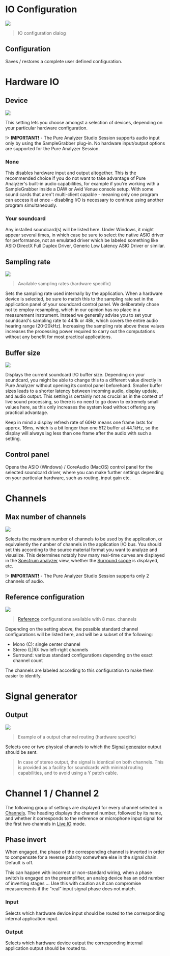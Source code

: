 # IO Configuration
![](include/IOSetup.png)

> IO configuration dialog

## Configuration
Saves / restores a complete user defined configuration.

# Hardware IO

## Device

![](include/Device.png)

This setting lets you choose amongst a selection of devices, depending on your particular hardware configuration.

!> **IMPORTANT!** - The Pure Analyzer Studio Session supports audio input only by using the SampleGrabber plug-in. 
No hardware input/output options are supported for the Pure Analyzer Session.

### None
This disables hardware input and output altogether. This is the recommended choice if you do not want to take advantage of Pure Analyzer's built-in audio capabilities, for example if you're working with a SampleGrabber inside a DAW or Avid Venue console setup. With some sound cards that aren't multi-client capable - meaning only one program can access it at once - disabling I/O is necessary to continue using another program simultaneously.

### Your soundcard
Any installed soundcard(s) will be listed here. Under Windows, it might appear several times, in which case be sure to select the native ASIO driver for performance, not an emulated driver which be labeled something like ASIO DirectX Full Duplex Driver, Generic Low Latency ASIO Driver or similar.



## Sampling rate
![](include/SamplingRate.png)

> Available sampling rates (hardware specific)

Sets the sampling rate used internally by the application. When a hardware device is selected, be sure to match this to the sampling rate set in the application panel of your soundcard control panel. We deliberately chose not to employ resampling, which in our opinion has no place in a measurement instrument. Instead we generally advise you to set your soundcard's sampling rate to 44.1k or 48k, which covers the entire audio hearing range (20-20kHz). Increasing the sampling rate above these values increases the processing power required to carry out the computations without any benefit for most practical applications.

## Buffer size
![](include/BufferSize.png)

Displays the current soundcard I/O buffer size. Depending on your soundcard, you might be able to change this to a different value directly in Pure Analyzer without opening its control panel beforehand. Smaller buffer sizes leads to a shorter latency between incoming audio, display update, and audio output. This setting is certainly not as crucial as in the context of live sound processing, so there is no need to go down to extremely small values here, as this only increases the system load without offering any practical advantage.

Keep in mind a display refresh rate of 60Hz means one frame lasts for approx. 16ms, which is a bit longer than one 512 buffer at 44.1kHz, so the display will always lag less than one frame after the audio with such a setting.

## Control panel
Opens the ASIO (Windows) / CoreAudio (MacOS) control panel for the selected soundcard driver, where you can make further settings depending on your particular hardware, such as routing, input gain etc.

# Channels

## Max number of channels
![](include/Channels.png)

Selects the maximum number of channels to be used by the application, or equivalently the number of channels in the application I/O bus. You should set this according to the source material format you want to analyze and visualize. This determines notably how many real-time curves are displayed in the [Spectrum analyzer](03_Spectrum_analyzer_01_Basic_principles.md) view, whether the [Surround scope](06_Nebula_Surround_scope_01_Usage.md) is displayed, etc.

!> **IMPORTANT!** - The Pure Analyzer Studio Session supports only 2 channels of audio.

## Reference configuration
![](include/RefConfiguration.png)

> [Reference](07_Metering_01_RMS_Metering_03_Reference.md)
configurations available with 8 max. channels

Depending on the setting above, the possible standard channel configurations will be listed here, and will be a subset of the following:

* Mono (C): single center channel
* Stereo (L|R): two left-right channels
* Surround: various standard configurations depending on the exact channel count

The channels are labeled according to this configuration to make them easier to identify.

# Signal generator
## Output

![](include/OutputChoice.png)

> Example of a output channel routing (hardware specific)

Selects one or two physical channels to which the [Signal generator](12_Signal_generator_01_Signal_types.md) output should be sent.

>In case of stereo output, the signal is identical on both channels. This is provided as a facility for soundcards with minimal routing capabilities, and to avoid using a Y patch cable.

# Channel 1 / Channel 2
The following group of settings are displayed for every channel selected in [Channels](02_User_Interface_06_IO_Configuration?id=channelss). The heading displays the channel number, followed by its name, and whether it corresponds to the reference or microphone input signal for the first two channels in [Live IO](11_Live_IO_00_Live_IO.md) mode.

## Phase invert
When engaged, the phase of the corresponding channel is inverted in order to compensate for a reverse polarity somewhere else in the signal chain. Default is off.

This can happen with incorrect or non-standard wiring, when a phase switch is engaged on the preamplifier, an analog device has an odd number of inverting stages … Use this with caution as it can compromise measurements if the “real” input signal phase does not match.

### Input
Selects which hardware device input should be routed to the corresponding internal application input.

### Output
Selects which hardware device output the corresponding internal application output should be routed to.


